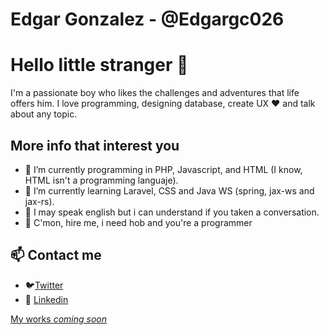 # **Edgar Gonzalez - @Edgargc026**

# Hello little stranger 👋
I'm a passionate boy who likes the challenges and adventures that life offers him. I love programming, designing database, create UX ♥ and talk about any topic.

## More info that interest you
- 🔭 I’m currently programming in PHP, Javascript, and HTML (I know, HTML isn't a programming languaje). 
- 🌱 I’m currently learning Laravel, CSS and Java WS (spring, jax-ws and jax-rs).
- 👯 I may speak english but i can understand if you taken a conversation.
- 💬 C'mon, hire me, i need hob and you're a programmer

## 📫 Contact me
- 🐦[Twitter](https://twitter.com/EdgarGc026) 
- 📮 [Linkedin](https://www.linkedin.com/in/edgargc026/) 

[My works *coming soon*]()

